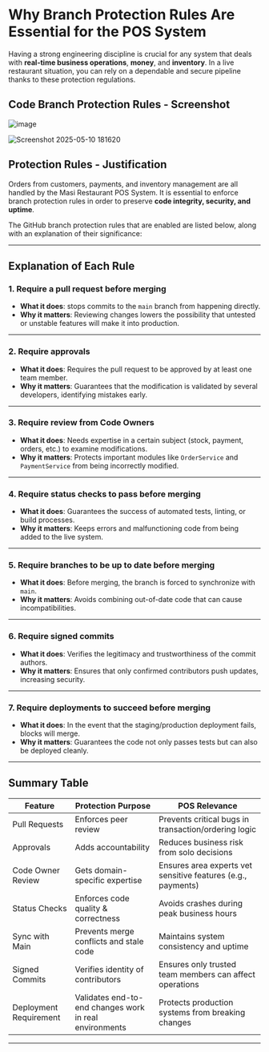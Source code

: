 # Why Branch Protection Rules Are Essential for the POS System

Having a strong engineering discipline is crucial for any system that deals with **real-time business operations**, **money**, and **inventory**. In a live restaurant situation, you can rely on a dependable and secure pipeline thanks to these protection regulations.

## Code Branch Protection Rules - Screenshot

![image](https://github.com/user-attachments/assets/cd3da3d2-e74e-43a2-bf66-108333182c7d)

![Screenshot 2025-05-10 181620](https://github.com/user-attachments/assets/73fcc001-c31d-4b61-8aa9-7e9b5642b914)



## Protection Rules - Justification
Orders from customers, payments, and inventory management are all handled by the Masi Restaurant POS System. It is essential to enforce branch protection rules in order to preserve **code integrity, security, and uptime**.

The GitHub branch protection rules that are enabled are listed below, along with an explanation of their significance:

---

## Explanation of Each Rule

### 1. **Require a pull request before merging**
- **What it does**: stops commits to the `main` branch from happening directly.
- **Why it matters**: Reviewing changes lowers the possibility that untested or unstable features will make it into production.

---

### 2. **Require approvals**
- **What it does**: Requires the pull request to be approved by at least one team member.
- **Why it matters**: Guarantees that the modification is validated by several developers, identifying mistakes early.

---

### 3. **Require review from Code Owners**
- **What it does**: Needs expertise in a certain subject (stock, payment, orders, etc.) to examine modifications.
- **Why it matters**: Protects important modules like `OrderService` and `PaymentService` from being incorrectly modified.

---

### 4. **Require status checks to pass before merging**
- **What it does**: Guarantees the success of automated tests, linting, or build processes.
- **Why it matters**: Keeps errors and malfunctioning code from being added to the live system.

---

### 5. **Require branches to be up to date before merging**
- **What it does**: Before merging, the branch is forced to synchronize with `main`.
- **Why it matters**: Avoids combining out-of-date code that can cause incompatibilities.

---

### 6. **Require signed commits**
- **What it does**: Verifies the legitimacy and trustworthiness of the commit authors.
- **Why it matters**: Ensures that only confirmed contributors push updates, increasing security.

---

### 7. **Require deployments to succeed before merging**
- **What it does**: In the event that the staging/production deployment fails, blocks will merge.
- **Why it matters**: Guarantees the code not only passes tests but can also be deployed cleanly.

---

## Summary Table

| Feature                        | Protection Purpose                                            | POS Relevance                                                  |
|-------------------------------|----------------------------------------------------------------|----------------------------------------------------------------|
| Pull Requests                 | Enforces peer review                                           | Prevents critical bugs in transaction/ordering logic           |
| Approvals                    | Adds accountability                                            | Reduces business risk from solo decisions                      |
| Code Owner Review            | Gets domain-specific expertise                                 | Ensures area experts vet sensitive features (e.g., payments)   |
| Status Checks                | Enforces code quality & correctness                           | Avoids crashes during peak business hours                      |
| Sync with Main               | Prevents merge conflicts and stale code                        | Maintains system consistency and uptime                        |
| Signed Commits              | Verifies identity of contributors                              | Ensures only trusted team members can affect operations        |
| Deployment Requirement      | Validates end-to-end changes work in real environments         | Protects production systems from breaking changes              |

---
